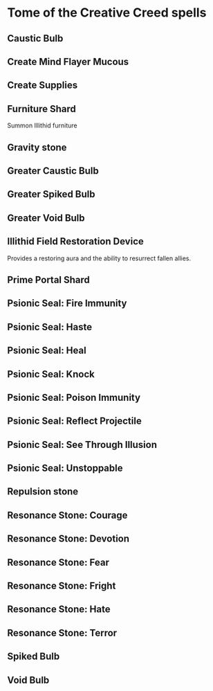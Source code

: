 # Tome of the Creative Creed spells

## Caustic Bulb
<!-- h15232c85g8fceg4dccga93egf73a4137846d -->
## Create Mind Flayer Mucous
<!-- h5d413befgcb10g408cgb92bg64e03f434af6 -->
## Create Supplies
<!-- h822b390dg80e2g4750g8d44g8da9927ce566 -->
## Furniture Shard

Summon Illithid furniture
<!-- h08cc55e8gf417g4835g9e22g9a9a40cb155d -->
## Gravity stone
<!-- h3b028120g0a59g422cgb810gfa413d584b62 -->
## Greater Caustic Bulb
<!-- hd3d0373cg908bg4f05g9c90g9621121fc84d -->
## Greater Spiked Bulb
<!-- h441dee18gc032g49bag905eg50bc98538784 -->
## Greater Void Bulb
<!-- h9fcbbd69gef28g4ad4gb737g4b5063ef0462 -->
## Illithid Field Restoration Device

Provides a restoring aura and the ability to resurrect fallen allies.
<!-- h4ad25208gffb7g441cgb3ecga64a7a2677f1 -->
## Prime Portal Shard
<!-- h5f6465bbg5051g4057g9e6egab45e3b2fdfc -->
## Psionic Seal: Fire Immunity
<!-- h866b255eg82b4g4aeeg94d7g5c2d0254e25d -->
## Psionic Seal: Haste
<!-- h99009921g107fg466agb0f7g5097b748c6ab -->
## Psionic Seal: Heal
<!-- hd1114bddg461fg495dga5fbgecf55de64c9b -->
## Psionic Seal: Knock
<!-- hd6fd0b4bg8468g4b36ga5f3g7b103e8e44d6 -->
## Psionic Seal: Poison Immunity
<!-- h7b70bb9dg8dfeg4a3fgb561geba7e820f8b6 -->
## Psionic Seal: Reflect Projectile
<!-- hcd162694g01f0g4164g9939gfb993ddb55cd -->
## Psionic Seal: See Through Illusion
<!-- hfb9ee09bg36eag4796g879fg50b88370f167 -->
## Psionic Seal: Unstoppable
<!-- h9920afd9gc248g485fgad27g110b12520cfb -->
## Repulsion stone
<!-- h57d5f0bage1d3g477cga8fcgcc89e8f8a062 -->
## Resonance Stone: Courage
<!-- hdb6a68bcg7785g459egaad0gcbb1c1251f85 -->
## Resonance Stone: Devotion
<!-- hcbaccc26ge760g45afgb70cg7e143d93e52b -->
## Resonance Stone: Fear
<!-- he3825285g4d70g43e0gbd9bg9656c1248805 -->
## Resonance Stone: Fright
<!-- he4a22ec0gf3dcg46c8g9341g8b409b0ce659 -->
## Resonance Stone: Hate
<!-- h5a2b49a1g5272g43cbgbe48ge8817d2d07e1 -->
## Resonance Stone: Terror
## Spiked Bulb
## Void Bulb